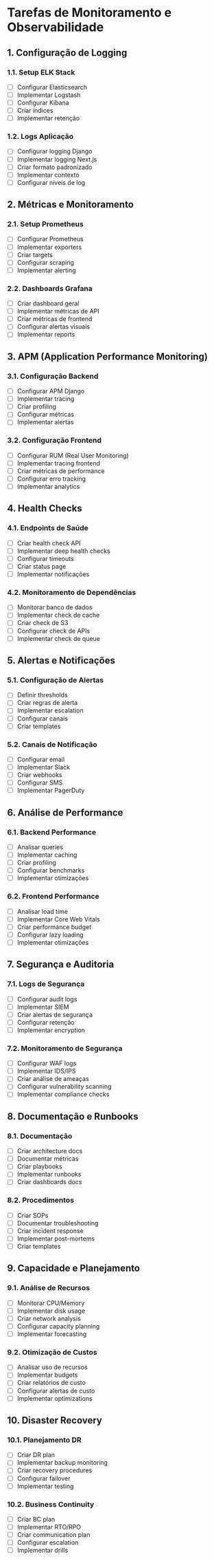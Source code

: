# Tarefas de Monitoramento e Observabilidade

## 1. Configuração de Logging

### 1.1. Setup ELK Stack
- [ ] Configurar Elasticsearch
- [ ] Implementar Logstash
- [ ] Configurar Kibana
- [ ] Criar índices
- [ ] Implementar retenção

### 1.2. Logs Aplicação
- [ ] Configurar logging Django
- [ ] Implementar logging Next.js
- [ ] Criar formato padronizado
- [ ] Implementar contexto
- [ ] Configurar níveis de log

## 2. Métricas e Monitoramento

### 2.1. Setup Prometheus
- [ ] Configurar Prometheus
- [ ] Implementar exporters
- [ ] Criar targets
- [ ] Configurar scraping
- [ ] Implementar alerting

### 2.2. Dashboards Grafana
- [ ] Criar dashboard geral
- [ ] Implementar métricas de API
- [ ] Criar métricas de frontend
- [ ] Configurar alertas visuais
- [ ] Implementar reports

## 3. APM (Application Performance Monitoring)

### 3.1. Configuração Backend
- [ ] Configurar APM Django
- [ ] Implementar tracing
- [ ] Criar profiling
- [ ] Configurar métricas
- [ ] Implementar alertas

### 3.2. Configuração Frontend
- [ ] Configurar RUM (Real User Monitoring)
- [ ] Implementar tracing frontend
- [ ] Criar métricas de performance
- [ ] Configurar erro tracking
- [ ] Implementar analytics

## 4. Health Checks

### 4.1. Endpoints de Saúde
- [ ] Criar health check API
- [ ] Implementar deep health checks
- [ ] Configurar timeouts
- [ ] Criar status page
- [ ] Implementar notificações

### 4.2. Monitoramento de Dependências
- [ ] Monitorar banco de dados
- [ ] Implementar check de cache
- [ ] Criar check de S3
- [ ] Configurar check de APIs
- [ ] Implementar check de queue

## 5. Alertas e Notificações

### 5.1. Configuração de Alertas
- [ ] Definir thresholds
- [ ] Criar regras de alerta
- [ ] Implementar escalation
- [ ] Configurar canais
- [ ] Criar templates

### 5.2. Canais de Notificação
- [ ] Configurar email
- [ ] Implementar Slack
- [ ] Criar webhooks
- [ ] Configurar SMS
- [ ] Implementar PagerDuty

## 6. Análise de Performance

### 6.1. Backend Performance
- [ ] Analisar queries
- [ ] Implementar caching
- [ ] Criar profiling
- [ ] Configurar benchmarks
- [ ] Implementar otimizações

### 6.2. Frontend Performance
- [ ] Analisar load time
- [ ] Implementar Core Web Vitals
- [ ] Criar performance budget
- [ ] Configurar lazy loading
- [ ] Implementar otimizações

## 7. Segurança e Auditoria

### 7.1. Logs de Segurança
- [ ] Configurar audit logs
- [ ] Implementar SIEM
- [ ] Criar alertas de segurança
- [ ] Configurar retenção
- [ ] Implementar encryption

### 7.2. Monitoramento de Segurança
- [ ] Configurar WAF logs
- [ ] Implementar IDS/IPS
- [ ] Criar análise de ameaças
- [ ] Configurar vulnerability scanning
- [ ] Implementar compliance checks

## 8. Documentação e Runbooks

### 8.1. Documentação
- [ ] Criar architecture docs
- [ ] Documentar métricas
- [ ] Criar playbooks
- [ ] Implementar runbooks
- [ ] Criar dashboards docs

### 8.2. Procedimentos
- [ ] Criar SOPs
- [ ] Documentar troubleshooting
- [ ] Criar incident response
- [ ] Implementar post-mortems
- [ ] Criar templates

## 9. Capacidade e Planejamento

### 9.1. Análise de Recursos
- [ ] Monitorar CPU/Memory
- [ ] Implementar disk usage
- [ ] Criar network analysis
- [ ] Configurar capacity planning
- [ ] Implementar forecasting

### 9.2. Otimização de Custos
- [ ] Analisar uso de recursos
- [ ] Implementar budgets
- [ ] Criar relatórios de custo
- [ ] Configurar alertas de custo
- [ ] Implementar optimizations

## 10. Disaster Recovery

### 10.1. Planejamento DR
- [ ] Criar DR plan
- [ ] Implementar backup monitoring
- [ ] Criar recovery procedures
- [ ] Configurar failover
- [ ] Implementar testing

### 10.2. Business Continuity
- [ ] Criar BC plan
- [ ] Implementar RTO/RPO
- [ ] Criar communication plan
- [ ] Configurar escalation
- [ ] Implementar drills